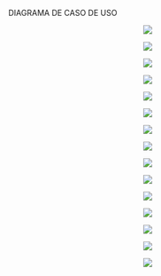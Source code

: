 DIAGRAMA DE CASO DE USO

<p align="center">
  <img src="https://i.imgur.com/s4PM6we.png" />
</p>

<p align="center">
  <img src="https://i.imgur.com/qdfpwcO.png" />
</p>


<p align="center">
  <img src="https://i.imgur.com/J5RMdcb.png" />
</p>

<p align="center">
  <img src="https://i.imgur.com/HqjpYAy.png" />
</p>



<p align="center">
  <img src="https://i.imgur.com/ua4lMm0.png" />
</p>

<p align="center">
  <img src="https://i.imgur.com/MD6HPXQ.png" />
</p>

<p align="center">
  <img src="https://i.imgur.com/RJeliLq.png" />
</p>

<p align="center">
  <img src="https://i.imgur.com/3yNHz4H.png" />
</p>

<p align="center">
  <img src="https://i.imgur.com/fqgVVXj.png" />
</p>

<p align="center">
  <img src="https://i.imgur.com/PGSQsIH.png" />
</p>

<p align="center">
  <img src="https://i.imgur.com/4GUPkMU.png" />
</p>

<p align="center">
  <img src="https://i.imgur.com/w8N7rcM.png" />
</p>

<p align="center">
  <img src="https://i.imgur.com/dbYDEsx.png" />
</p>


<p align="center">
  <img src="https://i.imgur.com/ysQ5dli.png" />
</p>

<p align="center">
  <img src="https://i.imgur.com/645BkQO.png" />
</p>



